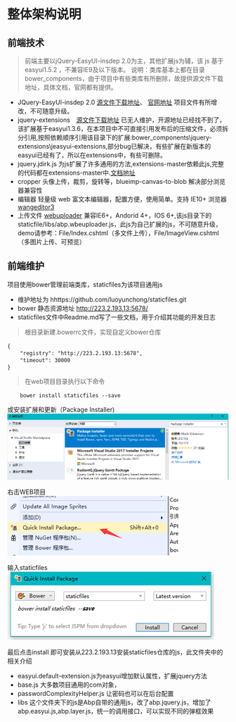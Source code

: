
# 整体架构说明

## 前端技术

> 前端主要以jQuery-EasyUI-insdep 2.0为主，其他扩展js为辅，该 js 基于 easyui1.5.2 ，不兼容IE9及以下版本。 说明：类库基本上都在目录bower_components，由于项目中有些类库有所删除，故提供源文件下载地址，具体文档，官网都有提供。

* JQuery-EasyUI-insdep 2.0  [源文件下载地址](https://pan.baidu.com/s/1U8qu8DCP19aQY0hudkiXOA)、
[官网地址](https://www.insdep.com/) 项目文件有所增改，不可随意升级。
* jquery-extensions　[源文件下载地址](https://pan.baidu.com/s/1EDYwfHgGcQEA6S5N8-j_jg) 已无人维护，开源地址已经找不到了，该扩展基于easyui1.3.6，在本项目中不可直接引用发布后的压缩文件，必须拆分引用,按照依赖顺序引用该目录下的扩展:bower_components\jquery-extensions\jeasyui-extensions,部分bug已解决，有些扩展在新版本的easyui已经有了，所以在extensions中，有些可删除。
* jquery.jdirk.js 为js扩展了许多通用的方法,extensions-master依赖此js,完整的代码都在extensions-master中.[文档地址](http://223.2.193.104:11) 
* cropper 头像上传，裁剪，旋转等，blueimp-canvas-to-blob 解决部分浏览器兼容性
* 编辑器  轻量级 web 富文本编辑器，配置方便，使用简单。支持 IE10+ 浏览器 [wangeditor3](https://www.kancloud.cn/wangfupeng/wangeditor3/332599)
* 上传文件 [webuploader](http://fex.baidu.com/webuploader/)  兼容IE6+，Andorid 4+，IOS 6+,该js目录下的staticfile/libs/abp.wbeuploader.js，此js为自己扩展的js，不可随意升级，demo请参考：File/Index.cshtml（多文件上传），File/ImageView.cshtml（多图片上传、可预览）

## 前端维护
项目使用bower管理前端类库，staticfiles为该项目通用js
 * 维护地址为 hhttps://github.com/luoyunchong/staticfiles.git
 * bower 静态资源地址 http://223.2.193.13:5678/
 * staticfiles文件中Readme.md写了一些文档，用于介绍其功能的开发日志

>根目录新建.bowerrc文件，实现自定义bower仓库

~~~
{
    "registry": "http://223.2.193.13:5678",
    "timeout": 30000
}
~~~

> 在web项目目录执行以下命令

~~~
    bower install staticfiles --save
~~~
或安装扩展和更新（Package Installer)
![image](../images/1.png)

右击WEB项目 <br>
![image](../images/2.png)

输入staticfiles<br>
![image](../images/3.png)

最后点击install 即可安装从223.2.193.13安装staticfiles仓库的js，此文件夹中的相关介绍
* easyui.default-extension.js为easyui增加默认属性，扩展jquery方法
* base.js 大多数项目通用的com对象，
* passwordComplexityHelper.js 让密码也可以在后台配置
* libs 这个文件夹下的js是Abp自带的通用js，改了abp.jquery.js，增加了abp.easyui.js,abp.layer.js，统一的调用接口，可以实现不同的弹框效果
